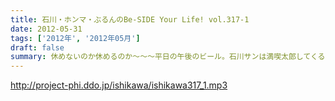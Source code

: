```yaml
---
title: 石川・ホンマ・ぶるんのBe-SIDE Your Life! vol.317-1
date: 2012-05-31
tags: ['2012年', '2012年05月']
draft: false
summary: 休めないのか休めるのか～～～平日の午後のビール。石川サンは満喫太郎してくるのでしょうか！？！？ＮＡＭＡＥ
---
```


http://project-phi.ddo.jp/ishikawa/ishikawa317_1.mp3
